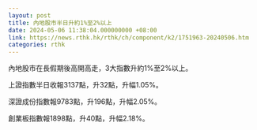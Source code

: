 ```yaml
---
layout: post
title: 內地股市半日升約1%至2%以上
date: 2024-05-06 11:38:04.000000000 +08:00
link: https://news.rthk.hk/rthk/ch/component/k2/1751963-20240506.htm
categories: rthk
---
```


內地股市在長假期後高開高走，3大指數升約1%至2%以上。

上證指數半日收報3137點，升32點，升幅1.05%。

深證成份指數報9783點，升196點，升幅2.05%。

創業板指數報1898點，升40點，升幅2.18%。
